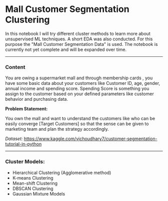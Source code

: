 # Mall Customer Segmentation Clustering

In this notebook I will try different cluster methods to learn more about unsupervised ML techniques. A short EDA was also conducted. For this purpose the "Mall Customer Segmentation Data" is used. The notebook is currently not yet complete and will be expanded over time.

---

### Content

You are owing a supermarket mall and through membership cards , you have some basic data about your customers like Customer ID, age, gender, annual income and spending score.
Spending Score is something you assign to the customer based on your defined parameters like customer behavior and purchasing data.


**Problem Statement:**

You own the mall and want to understand the customers like who can be easily converge [Target Customers] so that the sense can be given to marketing team and plan the strategy accordingly.


*Dataset:* https://www.kaggle.com/vjchoudhary7/customer-segmentation-tutorial-in-python

---

### Cluster Models: 
* Hierarchical Clustering (Agglomerative method)
* K-means Clustering
* Mean-shift Clustering
* DBSCAN Clustering
* Gaussian Mixture Models
